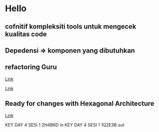 # Hello

## cofnitif kompleksiti tools untuk mengecek kualitas code

## Depedensi => komponen yang dibutuhkan

## refactoring Guru

[Link](https://refactoring.guru/extract-class)

[Link](https://github.dev/ifaniqbal/go-base-project)

## Ready for changes with Hexagonal Architecture

[Link](https://netflixtechblog.com/ready-for-changes-with-hexagonal-architecture-b315ec967749)

KEY DAY 4 SESI 1 2H4B6D in
KEY DAY 4 SESI 1 1Q2E3B out
